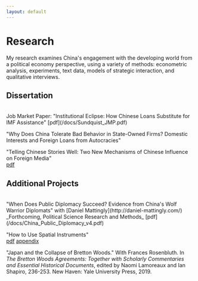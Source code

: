 ```yaml
---
layout: default
---
```


# Research

My research examines China's engagement with the developing world from a political economy perspective, using a variety of methods: econometric analysis, experiments, text data, models of strategic interaction, and qualitative interviews.


## Dissertation
<br>
Job Market Paper: "Institutional Eclipse: How Chinese Loans Substitute for IMF Assistance"  
[pdf](/docs/Sundquist_JMP.pdf)

"Why Does China Tolerate Bad Behavior in State-Owned Firms? Domestic Interests and Foreign Loans from Autocracies"

"Telling Chinese Stories Well: Two New Mechanisms of Chinese Influence on Foreign Media"  
[pdf](/docs/GCI_WP_022_FIN.pdf)

## Additional Projects
<br>
"When Does Public Diplomacy Succeed? Evidence from China's Wolf Warrior Diplomats" with [Daniel Mattingly](http://daniel-mattingly.com/)  
_Forthcoming, Political Science Research and Methods_  
[pdf](/docs/China_Public_Diplomacy_v4.pdf)

"How to Use Spatial Instruments"  
[pdf](/docs/How_to_Use_Spatial_Instruments.pdf) [appendix](/docs/Appendix_for_How_to_Use_Spatial_Instrumetns.pdf)

"Japan and the Collapse of Bretton Woods." With Frances Rosenbluth. In _The Bretton Woods Agreements: Together with Scholarly Commentaries and Essential Historical Documents_, edited by Naomi Lamoreaux and Ian Shapiro, 236-253. New Haven: Yale University Press, 2019.




